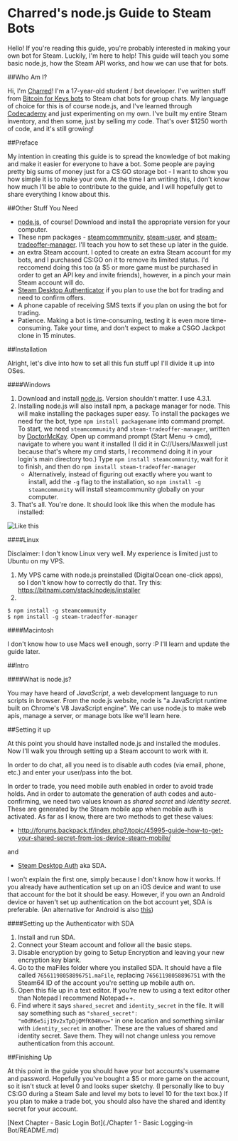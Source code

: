 # Charred's node.js Guide to Steam Bots

Hello! If you're reading this guide, you're probably interested in making your own bot for Steam. Luckily, I'm here to help! This guide will teach you some basic node.js, how the Steam API works, and how we can use that for bots.

##Who Am I?

Hi, I'm [Charred](http://steamcommunity.com/id/charredGrass/)! I'm a 17-year-old student / bot developer. I've written stuff from [Bitcoin for Keys bots](http://steamcommunity.com/id/keysforbtc) to Steam chat bots for group chats. My language of choice for this is of course node.js, and I've learned through [Codecademy](http://codecademy.com) and just experimenting on my own. I've built my entire Steam inventory, and then some, just by selling my code. That's over $1250 worth of code, and it's still growing!

##Preface

My intention in creating this guide is to spread the knowledge of bot making and make it easier for everyone to have a bot. Some people are paying pretty big sums of money just for a CS:GO storage bot - I want to show you how simple it is to make your own. At the time I am writing this, I don't know how much I'll be able to contribute to the guide, and I will hopefully get to share everything I know about this.

##Other Stuff You Need

 * [node.js](http://nodejs.org/), of course! Download and install the appropriate version for your computer.
 * These npm packages - [steamcommmunity](https://github.com/DoctorMcKay/node-steamcommunity), [steam-user](https://github.com/DoctorMcKay/node-steam-user), and [steam-tradeoffer-manager](https://github.com/DoctorMcKay/node-steam-tradeoffer-manager). I'll teach you how to set these up later in the guide.
 * an extra Steam account. I opted to create an extra Steam account for my bots, and I purchased CS:GO on it to remove its limited status. I'd reccomend doing this too (a $5 or more game must be purchased in order to get an API key and invite friends), however, in a pinch your main Steam account will do.
 * [Steam Desktop Authenticator](http://github.com/Jessecar96/SteamDesktopAuthenticator) if you plan to use the bot for trading and need to confirm offers.
 * A phone capable of receiving SMS texts if you plan on using the bot for trading.
 * Patience. Making a bot is time-consuming, testing it is even more time-consuming. Take your time, and don't expect to make a CSGO Jackpot clone in 15 minutes. 

##Installation

Alright, let's dive into how to set all this fun stuff up! I'll divide it up into OSes.

####Windows

1. Download and install [node.js](https://nodejs.org/). Version shouldn't matter. I use 4.3.1.
2. Installing node.js will also install npm, a package manager for node. This will make installing the packages super easy. To install the packages we need for the bot, type `npm install packagename` into command prompt. To start, we need `steamcommunity` and `steam-tradeoffer-manager`, written by [DoctorMcKay](http://github.com/DoctorMcKay). Open up command prompt (Start Menu -> cmd), navigate to where you want it installed (I did it in C://Users/Maxwell just because that's where my cmd starts, I recommend doing it in your login's main directory too.) Type `npm install steamcommunity`, wait for it to finish, and then do `npm install steam-tradeoffer-manager`
    * Alternatively, instead of figuring out exactly where you want to install, add the `-g` flag to the installation, so `npm install -g steamcommunity` will install steamcommunity globally on your computer.
3. That's all. You're done. It should look like this when the module has installed:

![Like this](http://i.imgur.com/J3r6Lv5.png "A correctly installed module.")

####Linux

Disclaimer: I don't know Linux very well. My experience is limited just to Ubuntu on my VPS.

1. My VPS came with node.js preinstalled (DigitalOcean one-click apps), so I don't know how to correctly do that. Try this: https://bitnami.com/stack/nodejs/installer
2. 

```
$ npm install -g steamcommunity
$ npm install -g steam-tradeoffer-manager
```

####Macintosh

I don't know how to use Macs well enough, sorry :P I'll learn and update the guide later.

##Intro

####What is node.js?

You may have heard of *JavaScript*, a web development language to run scripts in browser. From the node.js website, node is "a JavaScript runtime built on Chrome's V8 JavaScript engine". We can use node.js to make web apis, manage a server, or manage bots like we'll learn here. 

##Setting it up

At this point you should have installed node.js and installed the modules. Now I'll walk you through setting up a Steam account to work with it.

In order to do chat, all you need is to disable auth codes (via email, phone, etc.) and enter your user/pass into the bot.

In order to trade, you need mobile auth enabled in order to avoid trade holds. And in order to automate the generation of auth codes and auto-confirming, we need two values known as *shared secret* and *identity secret*. These are generated by the Steam mobile app when mobile auth is activated. As far as I know, there are two methods to get these values:

* http://forums.backpack.tf/index.php?/topic/45995-guide-how-to-get-your-shared-secret-from-ios-device-steam-mobile/

and

* [Steam Desktop Auth](http://github.com/Jessecar96/SteamDesktopAuthenticator) aka SDA.

I won't explain the first one, simply because I don't know how it works. If you already have authentication set up on an iOS device and want to use that account for the bot it should be easy. However, if you own an Android device or haven't set up authentication on the bot account yet, SDA is preferable. (An alternative for Android is also [this](https://www.reddit.com/r/SteamBot/comments/3w5zwb/info_get_your_2fa_codes_from_android_no_root/))

####Setting up the Authenticator with SDA

1. Install and run SDA.
2. Connect your Steam account and follow all the basic steps.
3. Disable encryption by going to Setup Encryption and leaving your new encryption key blank.
4. Go to the maFiles folder where you installed SDA. It should have a file called `76561198058896751.maFile`, replacing `76561198058896751` with the Steam64 ID of the account you're setting up mobile auth on.
5. Open this file up in a text editor. If you're new to using a text editor other than Notepad I recommend Notepad++.
6. Find where it says `shared_secret` and `identity_secret` in the file. It will say something such as `"shared_secret": "mOdR6e5ij19v2xTpDjQMfK04Hvo="` in one location and something similar with `identity_secret` in another. These are the values of shared and identity secret. Save them. They will not change unless you remove authentication from this account.

##Finishing Up

At this point in the guide you should have your bot accounts's username and password. Hopefully you've bought a $5 or more game on the account, so it isn't stuck at level 0 and looks super sketchy. (I personally like to buy CS:GO during a Steam Sale and level my bots to level 10 for the text box.) If you plan to make a trade bot, you should also have the shared and identity secret for your account.

[Next Chapter - Basic Login Bot](./Chapter 1 - Basic Logging-in Bot/README.md)